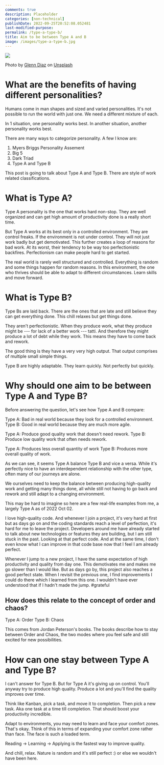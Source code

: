 ```yaml
---
comments: true
description: Placeholder 
categories: [non-technical]
publishDate: 2022-09-25T20:52:08.052481
last-modified-purpose:
permalink: /type-a-type-b/
title: Aim to be between Type A and B
image: /images/type-a-type-b.jpg
---
```

![](/images/type-a-type-b.jpg)

Photo by <a href="https://unsplash.com/@glenndiaz?utm_source=unsplash&utm_medium=referral&utm_content=creditCopyText">Glenn Diaz</a> on <a href="https://unsplash.com/s/photos/workaholic?utm_source=unsplash&utm_medium=referral&utm_content=creditCopyText">Unsplash</a>


# What are the benefits of having different personalities?

Humans come in man shapes and sized and varied personalities. It's not possible to run the world with just one. We need a different mixture of each.

In 1 situation, one personality works best. In another situation, another personality works best.

There are many ways to categorize personality. A few I know are:
1. Myers Briggs Personality Assement
2. Big 5
3. Dark Triad
4. Type A and Type B

This post is going to talk about Type A and Type B. There are style of work related classifications.

# What is Type A?

Type A personality is the one that works hard non-stop. They are well organized and can get high amount of productivity done is a really short time.

But Type A works at its best only in a controlled environment. They are control freaks. If the environment is not under control. They will not just work badly but get demotivated. This further creates a loop of reasons for bad work. At its worst, their tendency to be way too perfectionistic backfires. Perfectionism can make people hard to get started.

The real world is rarely well structured and controlled. Everything is random and some things happen for random reasons. In this environment, the one who thrives should be able to adapt to different circumstances. Learn skills and move forward.

# What is Type B?

Type Bs are laid back. There are the ones that are late and still believe they can get everything done. This chill relaxes but get things done.

They aren't perfectionistic. When they produce work, what they produce might be --- for lack of a better work --- tatti. And therefore they might produce a lot of debt while they work. This means they have to come back and rework.

The good thing is they have a very very high output. That output comprises of multiple small simple things.

Type B are highly adaptable. They learn quickly. Not perfectly but quickly.

# Why should one aim to be between Type A and Type B?

Before answering the question, let's see how Type A and B compare:

Type A: Bad in real world because they look for a controlled environment.
Type B: Good in real world because they are much more agile.

Type A: Produce good quality work that doesn't need rework.
Type B: Produce low quality work that often needs rework.

Type A: Produces less overall quantity of work
Type B: Produces more overall quality of work.

As we can see, it seems Type A balance Type B and vice a versa. While it's perfectly nice to have an interdependent relationship with the other type, often many of our journeys are alone.

We ourselves need to keep the balance between producing high-quality work and getting many things done, all while still not having to go back and rework and still adapt to a changing environment.

This may be hard to imagine so here are a few real-life examples from me, a largely Type A as of 2022 Oct 02.

I love high-quality code. And whenever I join a project, it's very hard at first but as days go on and the coding standards reach a level of perfection, it's hard for me to leave the project. Developers around me have already started to talk about new technologies or features they are building, but I am still stuck in the past. Looking at that perfect code. And at the same time, I don't even know what I can improve in that code base now that I feel I am already perfect.

Whenever I jump to a new project, I have the same expectation of high productivity and quality from day one. This demotivates me and makes me go slower than I would like. But as days go by, this project also reaches a good perfect state. When I revisit the previous one, I find improvements I could do there which I learned from this one. I wouldn't have ever understood that if I hadn't made the jump. #grateful

## How does this relate to the concept of order and chaos?
Type A: Order
Type B: Chaos

This comes from Jordan Peterson's books. The books describe how to stay between Order and Chaos, the two modes where you feel safe and still excited for new possibilities.

# How can one stay between Type A and Type B?

I can't answer for Type B. But for Type A it's giving up on control. You'll anyway try to produce high quality. Produce a lot and you'll find the quality improves over time.

Think like Kanban, pick a task, and move it to completion. Then pick a new task. Aka one task at a time till completion. That should boost your productivity incredible.

Adapt to environments, you may need to learn and face your comfort zones. That's okay. Think of this in terms of expanding your comfort zone rather than face. The face is such a loaded term.

Reading -> Learning -> Applying is the fastest way to improve quality.

And chill, relax. Nature is random and it's still perfect :) or else we wouldn't have been here.